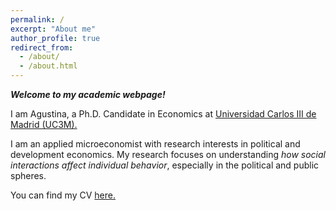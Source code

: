 ```yaml
---
permalink: /
excerpt: "About me"
author_profile: true
redirect_from: 
  - /about/
  - /about.html
---
```



***Welcome to my academic webpage!***

I am Agustina, a Ph.D. Candidate in Economics at [Universidad Carlos III de Madrid (UC3M).](http://economics.uc3m.es/)

I am an applied microeconomist with research interests in political and development economics. My research focuses on understanding *how social interactions affect individual behavior*, especially in the political and public spheres. 

You can find my CV [here.](https://alejandraagustinamartinez.github.io/files/martinez_cv.pdf)





